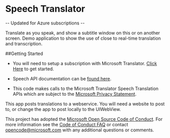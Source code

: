 # Speech Translator
-- Updated for Azure subscriptions --

Translate as you speak, and show a subtitle window on this or on another screen.
Demo application to show the use of close to real-time translation and transcription.

##Getting Started
- You will need to setup a subscription with Microsoft Translator. [Click Here](https://www.microsoft.com/en-us/translator/default.aspx) to get started.

- Speech API documentation can be [found here](https://docs.microsofttranslator.com/).

- This code makes calls to the Microsoft Translator Speech Translation APIs which are subject to the [Microsoft Privacy Statement](https://go.microsoft.com/fwlink/?LinkId=521839).

This app posts translations to a webservice. You will need a website to post to, or change the app to post locally to the UIWebView.

This project has adopted the [Microsoft Open Source Code of Conduct](https://opensource.microsoft.com/codeofconduct/).
For more information see the [Code of Conduct FAQ](https://opensource.microsoft.com/codeofconduct/faq/) or contact [opencode@microsoft.com](mailto:opencode@microsoft.com) with any additional questions or comments.
